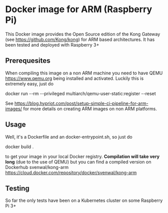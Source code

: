 # Docker image for ARM (Raspberry Pi)
This Docker image provides the Open Source edition of the Kong Gateway (see https://github.com/Kong/kong) for ARM based architectures. It has been tested and deployed with Raspberry 3+

## Prerequesites
When compiling this image on a non ARM machine you need to have QEMU <https://www.qemu.org> being installed and activated. Luckily this is extremely easy, just do

  docker run --rm --privileged multiarch/qemu-user-static:register --reset
  
See <https://blog.hypriot.com/post/setup-simple-ci-pipeline-for-arm-images/> for more details on creating ARM images on non ARM platforms.

## Usage
Well, it's a Dockerfile and an docker-entrypoint.sh, so just do

  docker build . 
  
to get your image in your local Docker registry. **Compilation will take very long** (due to the use of QEMU) but you can find a compiled version on Dockerhub svenwal/kong-arm <https://cloud.docker.com/repository/docker/svenwal/kong-arm>

## Testing
So far the only tests have been on a Kubernetes cluster on some Raspberry Pi 3+ 
